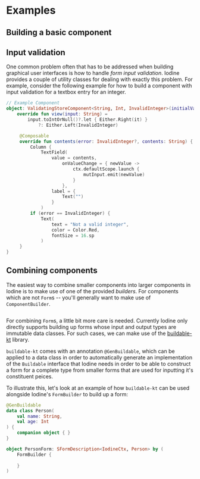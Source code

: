 
Examples
========

Building a basic component
--------------------------


Input validation
----------------

One common problem often that has to be addressed when building graphical user interfaces is how to handle _form input validation_. Iodine provides a couple of utility classes for dealing with exactly this problem. For example, consider the following example for how to build a component with input validation for a textbox entry for an integer.

```kotlin
// Example Component
object: ValidatingStoreComponent<String, Int, InvalidInteger>(initialValue) {
    override fun view(input: String) =
        input.toIntOrNull()?.let { Either.Right(it) }
            ?: Either.Left(InvalidInteger)

     @Composable
     override fun contents(error: InvalidInteger?, contents: String) {
         Column {
             TextField(
                 value = contents,
                     onValueChange = { newValue ->
                         ctx.defaultScope.launch {
                             mutInput.emit(newValue)
                         }
                     },
                 label = {
                     Text("")
                 }
             )
         if (error == InvalidInteger) {
             Text(
                 text = "Not a valid integer",
                 color = Color.Red,
                 fontSize = 16.sp
             )
     }
}
```

Combining components
--------------------

The easiest way to combine smaller components into larger components in Iodine is to make use of one of the provided _builders_. For components which are not `Form`s -- you'll generally want to make use of `ComponentBuilder`.

```kotlin

```

For combining `Form`s, a little bit more care is needed. Currently Iodine only directly supports building up forms whose input and output types are immutable data classes. For such cases, we can make use of the [buildable-kt](https://github.com/Sintrastes/buildable-kt) library. 

`buildable-kt` comes with an annotation `@GenBuildable`, which can be applied to a data class in order to automatically generate an implementation of the `Buildable` interface that Iodine needs in order to be able to construct a form for a complete type from smaller forms that are used for inputting it's constituent peices. 

To illustrate this, let's look at an example of how `buildable-kt` can be used alongside Iodine's `FormBuilder` to build up a form:

```kotlin
@GenBuildable
data class Person(
    val name: String,
    val age: Int
) {
    companion object { }
}

object PersonForm: SFormDescription<IodineCtx, Person> by (
    FormBuilder {
        
    }
)
``` 




